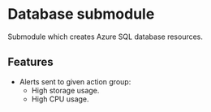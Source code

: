 # Database submodule

Submodule which creates Azure SQL database resources.

## Features

- Alerts sent to given action group:
  - High storage usage.
  - High CPU usage.
